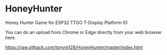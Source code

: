 # HoneyHunter
Honey Hunter Game for ESP32 TTGO T-Display Platform IO

You can do an upload from Chrome or Edge directly from your web browser here.

https://raw.githack.com/tonym128/HoneyHunter/master/index.html
